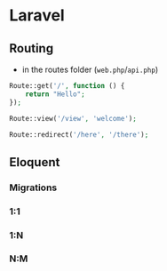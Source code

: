 # Laravel

## Routing

- in the routes folder (`web.php`/`api.php`)

```php
Route::get('/', function () {
    return "Hello";
});

Route::view('/view', 'welcome');

Route::redirect('/here', '/there');
```

## Eloquent

### Migrations

### 1:1

### 1:N

### N:M
